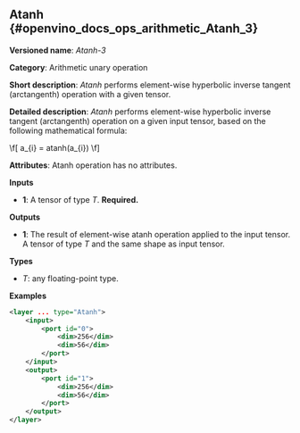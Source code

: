 ## Atanh <a name="Atanh"></a> {#openvino_docs_ops_arithmetic_Atanh_3}

**Versioned name**: *Atanh-3*

**Category**: Arithmetic unary operation

**Short description**: *Atanh* performs element-wise hyperbolic inverse tangent (arctangenth) operation with a given tensor.

**Detailed description**: *Atanh* performs element-wise hyperbolic inverse tangent (arctangenth) operation on a given input tensor, based on the following mathematical formula:

\f[ a_{i} = atanh(a_{i}) \f]

**Attributes**: Atanh operation has no attributes.

**Inputs**

* **1**: A tensor of type *T*. **Required.**

**Outputs**

* **1**: The result of element-wise atanh operation applied to the input tensor. A tensor of type *T* and the same shape as input tensor.

**Types**

* *T*: any floating-point type.

**Examples**

```xml
<layer ... type="Atanh">
    <input>
        <port id="0">
            <dim>256</dim>
            <dim>56</dim>
        </port>
    </input>
    <output>
        <port id="1">
            <dim>256</dim>
            <dim>56</dim>
        </port>
    </output>
</layer>
```
